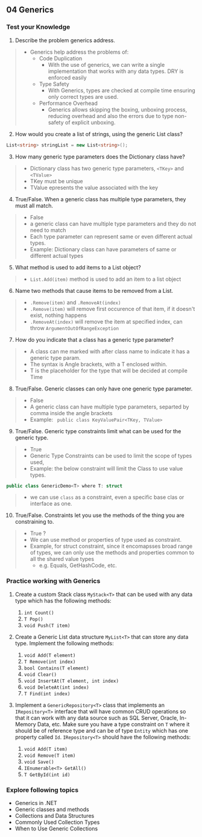 ## 04 Generics

### Test your Knowledge
1. Describe the problem generics address.
> - Generics help address the problems of:
>   - Code Duplication
>     - With the use of generics, we can write a single implementation that works with any data types. DRY is enforced easily
>   - Type Safety
>     - With Generics, types are checked at compile time ensuring only correct types are used.
>   - Performance Overhead
>     - Generics allows skipping the boxing, unboxing process, reducing overhead and also the errors due to type non-safety of explicit unboxing.
>

2. How would you create a list of strings, using the generic List class?

```csharp
List<string> stringList = new List<string>();
```

3. How many generic type parameters does the Dictionary class have?
>  - Dictionary class has two generic type parameters, `<TKey>` and `<TValue>`
>  - TKey must be unique 
>  - TValue epresents the value associated with the key
>
>
4. True/False. When a generic class has multiple type parameters, they must all match.
> - False
> - a generic class can have multiple type parameters and they do not need to match
> - Each type parameter can represent same or even different actual types.
> - Example: Dictionary class  can have parameters of same or different actual types

5. What method is used to add items to a List object?
> - `List.Add(item)` method is used to add an item to a list object
>
>
6. Name two methods that cause items to be removed from a List.
> - `.Remove(item)` and `.RemoveAt(index)`
> - `.Remove(item)` will remove first occurence of that item, if it doesn't exist, nothing happens
> - `.RemoveAt(index)` will remove the item at specified index, can throw `ArgumentOutOfRangeException`
>
7. How do you indicate that a class has a generic type parameter?
> - A class can me marked with <T> after class name to indicate it has a generic type param.
> - The syntax is Angle brackets, with a T enclosed within.
> - T is the placeholder for the type that will be decided at compile Time
>
>
8. True/False. Generic classes can only have one generic type parameter.
> - False
> - A generic class can have multiple type parameters, separted by comma inside the angle brackets
> - Example: ``` public class KeyValuePair<TKey, TValue>```
>
>
9. True/False. Generic type constraints limit what can be used for the generic type.
> - True
> - Generic Type Constraints can be used to limit the scope of types used,
> - Example: the below constraint will limit the Class to use value types.
```csharp
public class GenericDemo<T> where T: struct
```
> - we can use `class` as a constraint, even a specific base clas or interface as one.
>
10. True/False. Constraints let you use the methods of the thing you are constraining to.
> - True ?
> - We can use method or properties of type used as constraint.
> - Example, for struct constraint, since it encomapsses broad range of types, we can only use the methods and properties common to all the shared value types
>   - e.g. Equals, GetHashCode, etc.
>


### Practice working with Generics

1. Create a custom Stack class `MyStack<T>` that can be used with any data type which has the following methods:
    1. `int Count()`
    2. `T Pop()`
    3. `void Push(T item)`

2. Create a Generic List data structure `MyList<T>` that can store any data type. Implement the following methods:
    1. `void Add(T element)`
    2. `T Remove(int index)`
    3. `bool Contains(T element)`
    4. `void Clear()`
    5. `void InsertAt(T element, int index)`
    6. `void DeleteAt(int index)`
    7. `T Find(int index)`

3. Implement a `GenericRepository<T>` class that implements an `IRepository<T>` interface that will have common CRUD operations so that it can work with any data source such as SQL Server, Oracle, In-Memory Data, etc. Make sure you have a type constraint on `T` where it should be of reference type and can be of type `Entity` which has one property called `Id`. `IRepository<T>` should have the following methods:
    1. `void Add(T item)`
    2. `void Remove(T item)`
    3. `void Save()`
    4. `IEnumerable<T> GetAll()`
    5. `T GetById(int id)`

### Explore following topics

- Generics in .NET
- Generic classes and methods
- Collections and Data Structures
- Commonly Used Collection Types
- When to Use Generic Collections
